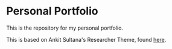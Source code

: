 # Personal Portfolio

This is the repository for my personal portfolio. 

This is based on Ankit Sultana's Researcher Theme, found [here](https://github.com/ankitsultana/researcher/tree/gh-pages).